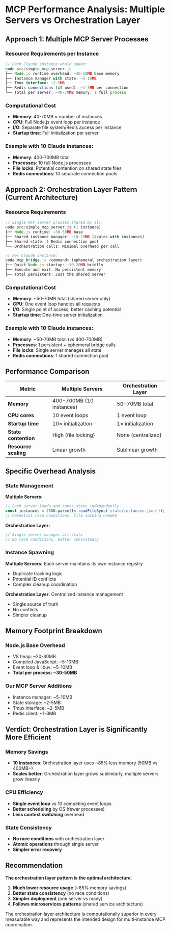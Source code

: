 # MCP Performance Analysis: Multiple Servers vs Orchestration Layer

## Approach 1: Multiple MCP Server Processes

### Resource Requirements per Instance
```javascript
// Each Claude instance would spawn:
node src/simple_mcp_server.js
├── Node.js runtime overhead: ~30-50MB base memory
├── Instance manager with state: ~5-10MB
├── Tmux interface: ~2-5MB
├── Redis connections (if used): ~1-3MB per connection
└── Total per server: ~40-70MB memory, 1 full process
```

### Computational Cost
- **Memory**: 40-70MB × number of instances
- **CPU**: Full Node.js event loop per instance
- **I/O**: Separate file system/Redis access per instance
- **Startup time**: Full initialization per server

### Example with 10 Claude instances:
- **Memory**: 400-700MB total
- **Processes**: 10 full Node.js processes
- **File locks**: Potential contention on shared state files
- **Redis connections**: 10 separate connection pools

## Approach 2: Orchestration Layer Pattern (Current Architecture)

### Resource Requirements
```javascript
// Single MCP server process shared by all:
node src/simple_mcp_server.js (1 instance)
├── Node.js runtime: ~30-50MB base
├── Shared instance manager: ~10-20MB (scales with instances)
├── Shared state: 1 Redis connection pool
└── Orchestration calls: Minimal overhead per call

// Per Claude instance:
node mcp_bridge.js <command> (ephemeral orchestration layer)
├── Quick Node.js startup: ~10-20MB briefly
├── Execute and exit: No persistent memory
├── Total persistent: Just the shared server
```

### Computational Cost
- **Memory**: ~50-70MB total (shared server only)
- **CPU**: One event loop handles all requests
- **I/O**: Single point of access, better caching potential
- **Startup time**: One-time server initialization

### Example with 10 Claude instances:
- **Memory**: ~50-70MB total (vs 400-700MB)
- **Processes**: 1 persistent + ephemeral bridge calls
- **File locks**: Single server manages all state
- **Redis connections**: 1 shared connection pool

## Performance Comparison

| Metric | Multiple Servers | Orchestration Layer |
|--------|------------------|----------------|
| **Memory** | 400-700MB (10 instances) | 50-70MB total |
| **CPU cores** | 10 event loops | 1 event loop |
| **Startup time** | 10× initialization | 1× initialization |
| **State contention** | High (file locking) | None (centralized) |
| **Resource scaling** | Linear growth | Sublinear growth |

## Specific Overhead Analysis

### State Management
**Multiple Servers:**
```javascript
// Each server loads and saves state independently
const instances = JSON.parse(fs.readFileSync('state/instances.json'));
// Potential race conditions, file locking needed
```

**Orchestration Layer:**
```javascript
// Single server manages all state
// No race conditions, better consistency
```

### Instance Spawning
**Multiple Servers:** Each server maintains its own instance registry
- Duplicate tracking logic
- Potential ID conflicts
- Complex cleanup coordination

**Orchestration Layer:** Centralized instance management
- Single source of truth
- No conflicts
- Simpler cleanup

## Memory Footprint Breakdown

### Node.js Base Overhead
- V8 heap: ~20-30MB
- Compiled JavaScript: ~5-10MB  
- Event loop & libuv: ~5-10MB
- **Total per process: ~30-50MB**

### Our MCP Server Additions
- Instance manager: ~5-10MB
- State storage: ~2-5MB
- Tmux interface: ~2-5MB
- Redis client: ~1-3MB

## Verdict: Orchestration Layer is Significantly More Efficient

### Memory Savings
- **10 instances**: Orchestration layer uses ~85% less memory (50MB vs 400MB+)
- **Scales better**: Orchestration layer grows sublinearly, multiple servers grow linearly

### CPU Efficiency
- **Single event loop** vs 10 competing event loops
- **Better scheduling** by OS (fewer processes)
- **Less context switching** overhead

### State Consistency
- **No race conditions** with orchestration layer
- **Atomic operations** through single server
- **Simpler error recovery**

## Recommendation

**The orchestration layer pattern is the optimal architecture**:

1. **Much lower resource usage** (~85% memory savings)
2. **Better state consistency** (no race conditions)
3. **Simpler deployment** (one server vs many)
4. **Follows microservices patterns** (shared service architecture)

The orchestration layer architecture is computationally superior in every measurable way and represents the intended design for multi-instance MCP coordination.